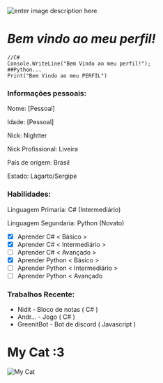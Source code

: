 

![enter image description here](https://cdn.discordapp.com/attachments/664878076689383427/771114686078910504/Sem_Titulo-1.png)
# ***Bem vindo ao meu perfil!***

    //C#
    Console.WriteLine("Bem Vindo ao meu perfil!");
    ##Python...
    Print("Bem Vindo ao meu PERFIL")

> 

###  Informações pessoais:
Nome:  [Pessoal]

Idade: [Pessoal]

Nick: Nightter

Nick Profissional: Liveira

País de origem: Brasil

Estado: Lagarto/Sergipe

### Habilidades:
Linguagem Primaria: C# (Intermediário)

Linguagem Segundaria: Python (Novato)

 - [x] Aprender C# < Básico >
 - [x]  Aprender C# < Intermediário > 
 - [ ] Aprender C# < Avançado > 
 - [x] Aprender Python < Básico >
 - [ ] Aprender Python < Intermediário > 
 - [ ] Aprender Python < Avançado

 ### Trabalhos Recente:
- Nidit - Bloco de notas ( C# )
- Andr... - Jogo ( C# ) 
- GreenitBot - Bot de discord ( Javascript )


# My Cat :3
 
![My Cat](https://cdn.discordapp.com/attachments/664878076689383427/771105317093244928/01c5c213-38e8-48a4-8872-44a202198a33.jpg)
